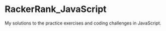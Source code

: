 # RackerRank_JavaScript
My solutions to the practice exercises and coding challenges in JavaScript. 
